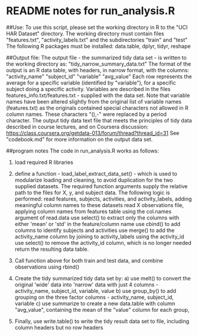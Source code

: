 # README notes for run_analysis.R 

##Use:
To use this script, please set the working directory in R to the "UCI HAR Dataset" directory. 
The working directory must contain files "features.txt", "activity_labels.txt" and the subdirectories "train" and "test"
The following R packages must be installed: data.table, dplyr, tidyr, reshape


##Output file:
The output file - the summarized tidy data set - is written to the working directory as: "tidy_narrow_summary_data.txt"
The format of the output is an R data table, with headers, in narrow format, with the columns: "activity_name" "subject_id" "variable" "avg_value"
Each row represents the average for a specific variable (identified by "variable"), for a specific subject doing a specific activity.
Variables are described in the files features_info.txt/features.txt - supplied with the data set. Note that variable names have been altered slightly from the original list of variable names (features.txt) as the originals contained special characters not allowed in R column names. These characters "(),-" were replaced by a period character.
The output tidy data text file that meets the principles of tidy data described in course lectures, and on Coursera discussion: https://class.coursera.org/getdata-013/forum/thread?thread_id=31
See "codebook.md" for more information on the output data set.

##program notes
The code in run_analysis.R works as follows:

1. load required R libraries

2. define a function - load_label_extract_data_set() - which is used to modularize loading and cleaning, to avoid duplication for the two supplied datasets. The required function arguments supply the relative path to the files for X, y, and subject data.
The following logic is performed:
	read features, subjects, activities, and activity_labels, adding meaningful column names to these datasets
	read X observations file, applying column names from features table using the col.names argument of read.data
	use select() to extract only the columns with either 'mean' or 'std' in the feature/column name
	use cbind() to add columns to identify subjects and activities
	use merge() to add the activity_name column by joining to activity_labels using the activity_id
	use select() to remove the activity_id column, which is no longer needed
	return the resulting data table.
	
3. Call function above for both train and test data, and combine observations using rbind()

4. Create the tidy summarized tidy data set by:
    a) use melt() to convert the original 'wide' data into 'narrow' data with just 4 columns - activity_name, subject_id, variable, value
	b) use group_by() to add grouping on the three factor columns - activity_name, subject_id, variable
	c) use summarize to create a new data.table with column "avg_value", containing the mean of the "value" column for each group, 

5. Finally, use write.table() to write the tidy result data set to file, including column headers but no row headers
 

